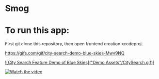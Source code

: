 # Smog

# To run this app:

First git clone this repository, then open frontend creation.xcodeproj.


https://gifs.com/gif/city-search-demo-blue-skies-Mwv9NQ


[![City Search Feature Demo of Blue Skies]("Demo Assets"/CitySearch.gif)](https://gifs.com/gif/city-search-demo-blue-skies-Mwv9NQ)]


[![Watch the video](https://i.imgur.com/vKb2F1B.png)](https://youtu.be/vt5fpE0bzSY)
